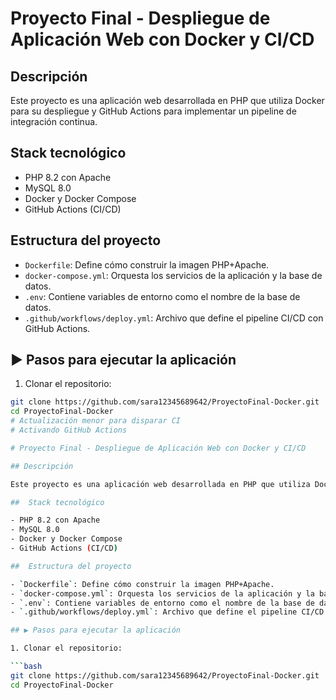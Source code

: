 
# Proyecto Final - Despliegue de Aplicación Web con Docker y CI/CD

## Descripción

Este proyecto es una aplicación web desarrollada en PHP que utiliza Docker para su despliegue y GitHub Actions para implementar un pipeline de integración continua.

## Stack tecnológico

- PHP 8.2 con Apache
- MySQL 8.0
- Docker y Docker Compose
- GitHub Actions (CI/CD)

## Estructura del proyecto

- `Dockerfile`: Define cómo construir la imagen PHP+Apache.
- `docker-compose.yml`: Orquesta los servicios de la aplicación y la base de datos.
- `.env`: Contiene variables de entorno como el nombre de la base de datos.
- `.github/workflows/deploy.yml`: Archivo que define el pipeline CI/CD con GitHub Actions.

## ▶️ Pasos para ejecutar la aplicación

1. Clonar el repositorio:

```bash
git clone https://github.com/sara12345689642/ProyectoFinal-Docker.git
cd ProyectoFinal-Docker
# Actualización menor para disparar CI
# Activando GitHub Actions

# Proyecto Final - Despliegue de Aplicación Web con Docker y CI/CD

## Descripción

Este proyecto es una aplicación web desarrollada en PHP que utiliza Docker para su despliegue y GitHub Actions para implementar un pipeline de integración continua.

##  Stack tecnológico

- PHP 8.2 con Apache
- MySQL 8.0
- Docker y Docker Compose
- GitHub Actions (CI/CD)

##  Estructura del proyecto

- `Dockerfile`: Define cómo construir la imagen PHP+Apache.
- `docker-compose.yml`: Orquesta los servicios de la aplicación y la base de datos.
- `.env`: Contiene variables de entorno como el nombre de la base de datos.
- `.github/workflows/deploy.yml`: Archivo que define el pipeline CI/CD con GitHub Actions.

## ▶ Pasos para ejecutar la aplicación

1. Clonar el repositorio:

```bash
git clone https://github.com/sara12345689642/ProyectoFinal-Docker.git
cd ProyectoFinal-Docker

